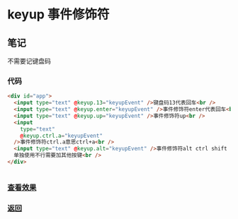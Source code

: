 # keyup 事件修饰符

## 笔记

不需要记键盘码

### 代码

```html
<div id="app">
  <input type="text" @keyup.13="keyupEvent" />键盘码13代表回车<br />
  <input type="text" @keyup.enter="keyupEvent" />事件修饰符enter代表回车<br />
  <input type="text" @keyup.up="keyupEvent" />事件修饰符up<br />
  <input
    type="text"
    @keyup.ctrl.a="keyupEvent"
  />事件修饰符ctrl.a意思ctrl+a<br />
  <input type="text" @keyup.alt="keyupEvent" />事件修饰符alt ctrl shift
  单独使用不行需要加其他按键<br />
</div>
```

```js
```

### [查看效果](27.html "内容展示")

### [返回](../index.html)
